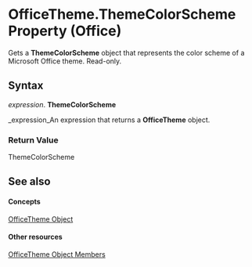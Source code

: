 
# OfficeTheme.ThemeColorScheme Property (Office)

Gets a  **ThemeColorScheme** object that represents the color scheme of a Microsoft Office theme. Read-only.


## Syntax

 _expression_. **ThemeColorScheme**

 _expression_An expression that returns a  **OfficeTheme** object.


### Return Value

ThemeColorScheme


## See also


#### Concepts


 [OfficeTheme Object](0cdffd48-30cb-b0e7-d9f6-a4c882f82c8a.md)
#### Other resources


 [OfficeTheme Object Members](f905de10-b23d-638a-b170-34ba0bd03cf8.md)
